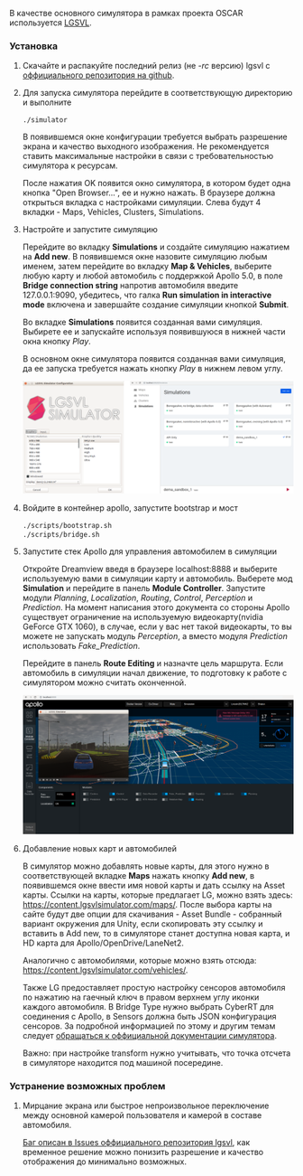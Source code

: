 В качестве основного симулятора в рамках проекта OSCAR используется [LGSVL](https://www.lgsvlsimulator.com).

### Установка

1. Скачайте и распакуйте последний релиз (не *-rc* версию) lgsvl с [оффициального репозитория на github](https://github.com/lgsvl/simulator/releases).

2. Для запуска симулятора перейдите в соответствующую директорию и выполните

    ```
    ./simulator
    ```

    В появившемся окне конфигурации требуется выбрать разрешение экрана и качество выходного изображения. Не рекомендуется ставить максимальные настройки в связи с требовательностью симулятора к ресурсам.

    После нажатия OK появится окно симулятора, в котором будет одна кнопка "Open Browser...", ее и нужно нажать. В браузере должна открыться вкладка с настройками симуляции. Слева будут 4 вкладки - Maps, Vehicles, Clusters, Simulations.


3. Настройте и запустите симуляцию

    Перейдите во вкладку **Simulations** и создайте симуляцию нажатием на **Add new**. В появившемся окне назовите симуляцию любым именем, затем перейдите во вкладку **Map & Vehicles**, выберите любую карту и любой автомобиль с поддержкой Apollo 5.0, в поле **Bridge connection string** напротив автомобиля введите 127.0.0.1:9090, убедитесь, что галка **Run simulation in interactive mode** включена и завершайте создание симуляции кнопкой **Submit**.

    Во вкладке **Simulations** появится созданная вами симуляция. Выбирете ее и запускайте используя появившуюся в нижней части окна кнопку *Play*.

    В основном окне симулятора появится созданная вами симуляция, да ее запуска требуется нажать кнопку *Play* в нижнем левом углу.

    ![lgsvl_config](images/lgsvl/lgsvl_cfg.png)


5. Войдите в контейнер apollo, запустите bootstrap и мост

    ```
    ./scripts/bootstrap.sh
    ./scripts/bridge.sh
    ```


6. Запустите стек Apollo для управления автомобилем в симуляции

    Откройте Dreamview введя в браузере localhost:8888 и выберите используемую вами в симуляции карту и автомобиль. Выберете мод **Simulation** и перейдите в панель **Module Controller**. Запустите модули *Planning*, *Localization*, *Routing*, *Control*, *Perception* и *Prediction*. На момент написания этого документа со стороны Apollo существует ограничение на используемую видеокарту(nvidia GeForce GTX 1060), в случае, если у вас нет такой видеокарты, то вы можете не запускать модуль *Perception*, а вместо модуля *Prediction* использовать *Fake_Prediction*.

    Перейдите в панель **Route Editing** и назначте цель маршрута. Если автомобиль в симуляции начал движение, то подготовку к работе с симулятором можно считать оконченной.

    ![lgsvl_apollo](images/lgsvl/lgsvl_apollo.png)


7. Добавление новых карт и автомобилей

    В симулятор можно добавлять новые карты, для этого нужно в соответствующей вкладке **Maps** нажать кнопку **Add new**, в появившемся окне ввести имя новой карты и дать ссылку на Asset карты. Ссылки на карты, которые предлагает LG, можно взять здесь: https://content.lgsvlsimulator.com/maps/. После выбора карты на сайте будут две опции для скачивания - Asset Bundle - собранный вариант окружения для Unity, если скопировать эту ссылку и вставить в Add new, то в симуляторе станет доступна новая карта, и HD карта для Apollo/OpenDrive/LaneNet2.

    Аналогично с автомобилями, которые можно взять отсюда: https://content.lgsvlsimulator.com/vehicles/.

    Также LG предоставляет простую настройку сенсоров автомобиля по нажатию на гаечный ключ в правом верхнем углу иконки каждого автомобиля. В Bridge Type нужно выбрать CyberRT для соединения с Apollo, в Sensors должна быть JSON конфигурация сенсоров. За подробной информацией по этому и другим темам следует [обращаться к оффициальной документации симулятора](https://www.lgsvlsimulator.com/docs/sensor-json-options/).

    Важно: при настройке transform нужно учитывать, что точка отсчета в симуляторе находится под машиной посередине.


### Устранение возможных проблем

1. Мирцание экрана или быстрое непроизвольное переключение между основной камерой пользователя и камерой в составе автомобиля.

    [Баг описан в Issues оффициального репозитория lgsvl](https://github.com/lgsvl/simulator/issues/445), как временное решение можно понизить разрешение и качество отображения до минимально возможных.
